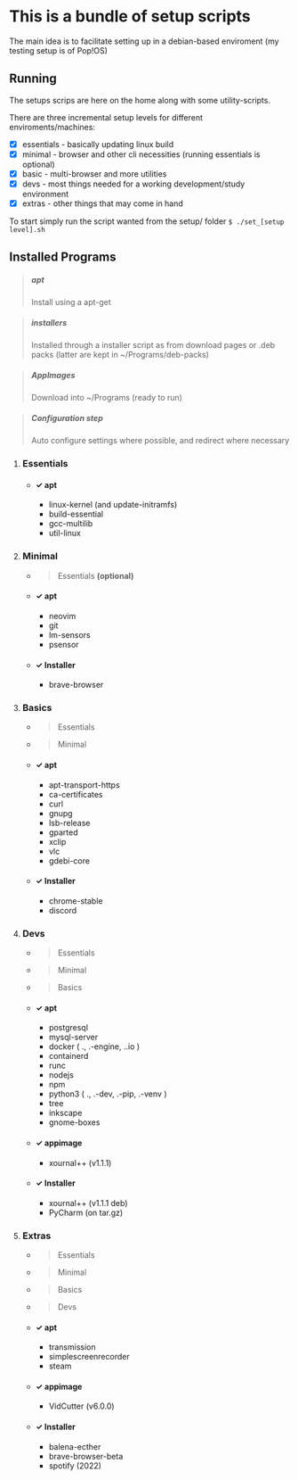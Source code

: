 # This is a bundle of setup scripts

The main idea is to facilitate setting up in a debian-based enviroment (my testing setup is of Pop!OS)

## Running

The setups scrips are here on the home along with some utility-scripts.

There are three incremental setup levels for different enviroments/machines:
 - [X] essentials - basically updating linux build
 - [X] minimal    - browser and other cli necessities (running essentials is optional)
 - [X] basic      - multi-browser and more utilities
 - [X] devs       - most things needed for a working development/study environment
 - [X] extras     - other things that may come in hand

To start simply run the script wanted from the setup/ folder
```$ ./set_[setup level].sh```


## Installed Programs

> ##### apt
> Install using a apt-get

> ##### installers
> Installed through a installer script as from download pages or .deb packs (latter are kept in ~/Programs/deb-packs)

> ##### AppImages
> Download into ~/Programs (ready to run)

> ##### Configuration step
> Auto configure settings where possible, and redirect where necessary


 1. ### Essentials
    - #### &check; apt
      - linux-kernel (and update-initramfs)
      - build-essential
      - gcc-multilib
      - util-linux

 2. ### Minimal
    - > Essentials **(optional)**
    - #### &check; apt
      - neovim
      - git
      - lm-sensors
      - psensor
    - #### &check; Installer
      - brave-browser

 3. ### Basics
    - > Essentials
    - > Minimal
    - #### &check; apt
      - apt-transport-https
      - ca-certificates
      - curl
      - gnupg
      - lsb-release
      - gparted
      - xclip
      - vlc
      - gdebi-core
    - #### &check; Installer
      - chrome-stable
      - discord

 4. ### Devs
    - > Essentials
    - > Minimal 
    - > Basics
    - #### &check; apt
      - postgresql
      - mysql-server
      - docker ( ., .-engine, ..io )
      - containerd
      - runc
      - nodejs
      - npm 
      - python3 ( ., .-dev, .-pip, .-venv )
      - tree
      - inkscape
      - gnome-boxes
    - #### &check; appimage
      - xournal++ (v1.1.1)
    - #### &check; Installer
      - xournal++ (v1.1.1 deb)
      - PyCharm (on tar.gz)

 5. ### Extras
    - >  Essentials
    - >  Minimal 
    - >  Basics
    - >  Devs
    - #### &check; apt
      - transmission
      - simplescreenrecorder
      - steam
    - #### &check; appimage
      - VidCutter (v6.0.0)
    - #### &check; Installer
      - balena-ecther
      - brave-browser-beta
      - spotify (2022)

